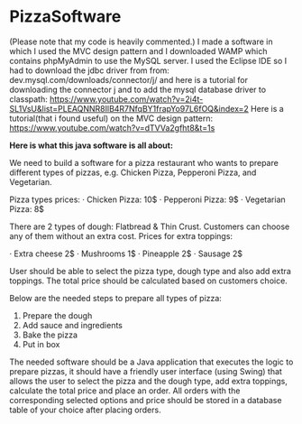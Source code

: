 # PizzaSoftware
(Please note that my code is heavily commented.)
I made a software in which I used the MVC design pattern and I downloaded WAMP which contains phpMyAdmin to use the MySQL server.
I used the Eclipse IDE so I had to download the jdbc driver from from: dev.mysql.com/downloads/connector/j/ and here is a tutorial for downloading the connector j and to add the mysql database driver to classpath: https://www.youtube.com/watch?v=2i4t-SL1VsU&list=PLEAQNNR8IlB4R7NfqBY1frapYo97L6fOQ&index=2
Here is a tutorial(that i found useful) on the MVC design pattern: https://www.youtube.com/watch?v=dTVVa2gfht8&t=1s


**Here is what this java software is all about:**

We need to build a software for a pizza restaurant who wants to prepare different types of pizzas, e.g. Chicken Pizza, Pepperoni Pizza, and Vegetarian. 

Pizza types prices: 
· Chicken Pizza: 10$ 
· Pepperoni Pizza: 9$ 
· Vegetarian Pizza: 8$ 

There are 2 types of dough: Flatbread & Thin Crust. Customers can choose any of them without an extra cost. 
Prices for extra toppings: 

· Extra cheese 2$ 
· Mushrooms 1$ 
· Pineapple 2$ 
· Sausage 2$ 

User should be able to select the pizza type, dough type and also add extra toppings. The total price should be calculated based on customers choice. 

Below are the needed steps to prepare all types of pizza: 
1. Prepare the dough 
2. Add sauce and ingredients 
3. Bake the pizza 
4. Put in box 

The needed software should be a Java application that executes the logic to prepare pizzas, it should have a friendly user interface (using Swing) that allows the user to select the pizza and the dough type, add extra toppings, calculate the total price and place an order. 
All orders with the corresponding selected options and price should be stored in a database table of your choice after placing orders. 
